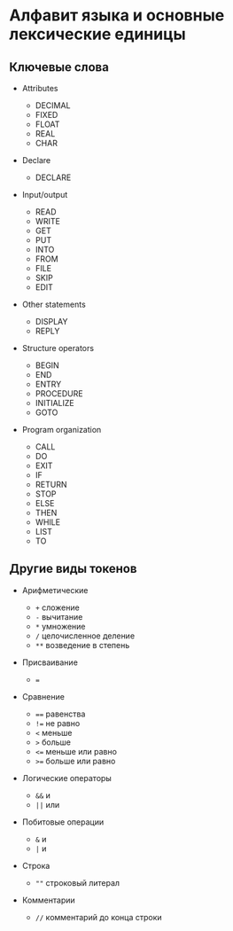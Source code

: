 # Алфавит языка и основные лексические единицы

## Ключевые слова
* Attributes
    + DECIMAL
    + FIXED
    + FLOAT
    + REAL
    + CHAR


* Declare
    + DECLARE

* Input/output
    + READ
    + WRITE
    + GET
    + PUT
    + INTO
    + FROM
    + FILE
    + SKIP
    + EDIT

* Other statements
    + DISPLAY
    + REPLY

* Structure operators
    + BEGIN
    + END
    + ENTRY
    + PROCEDURE
    + INITIALIZE
    + GOTO

* Program organization
    + CALL
    + DO
    + EXIT
    + IF
    + RETURN
    + STOP
    + ELSE
    + THEN
    + WHILE
    + LIST
    + TO

## Другие виды токенов
* Арифметические
    + `+`  сложение
    + `-`  вычитание
    + `*`  умножение
    + `/`  целочисленное деление
    + `**` возведение в степень

* Присваивание
    + `=`

* Сравнение
    + `==` равенства
    + `!=` не равно
    + `<`  меньше
    + `>`  больше
    + `<=` меньше или равно
    + `>=` больше или равно

* Логические операторы
    + `&&` и
    + `||` или

* Побитовые операции
    + `&` и
    + `|` и

* Строка
    + `""` строковый литерал

* Комментарии
    + `//` комментарий до конца строки